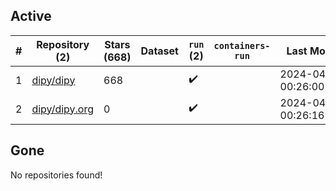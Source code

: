 ## Active
| # | Repository (2) | Stars (668) | Dataset | `run` (2) | `containers-run` | Last Modified |
| --- | --- | --- | --- | --- | --- | --- |
| 1 | [dipy/dipy](https://github.com/dipy/dipy) | 668 |  | :heavy_check_mark: |  | 2024-04-18 00:26:00+00:00 |
| 2 | [dipy/dipy.org](https://github.com/dipy/dipy.org) | 0 |  | :heavy_check_mark: |  | 2024-04-15 00:26:16+00:00 |

## Gone
No repositories found!
